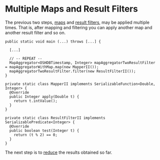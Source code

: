 # Multiple Maps and Result Filters

The previous two steps, [maps](map.md) and [result filters](result-filters.md),
may be applied multiple times. That is, after mapping and filtering you can
apply another map and another result filter and so on.

```
public static void main (...) throws [...] {

  [...]

  // -- REPEAT --
  MapAggregator<OSHDBTimestamp, Integer> mapAggregatorTwoResultFilter = mapAggregatorWithMap.map(new MapperII());
  mapAggregatorTwoResultFilter.filter(new ResultFilterII());
}

private static class MapperII implements SerializableFunction<Double, Integer> {
  @Override
  public Integer apply(Double t) {
    return t.intValue();
  }
}

private static class ResultFilterII implements SerializablePredicate<Integer> {
  @Override
  public boolean test(Integer t) {
    return (t % 2) == 0;
  }
}
```

The next step is to [reduce](reduce.md) the results obtained so far.